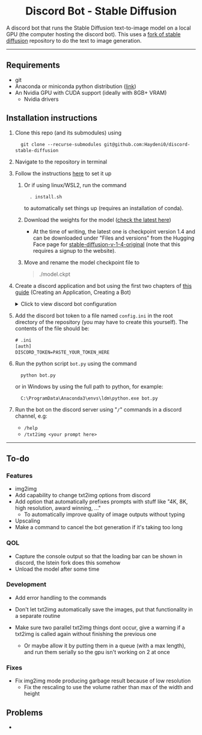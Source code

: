 <h1 align="center">Discord Bot - Stable Diffusion</h1>

A discord bot that runs the Stable Diffusion text-to-image model on a local GPU (the computer hosting the discord bot). This uses a [fork of stable diffusion](https://github.com/lstein/stable-diffusion) repository to do the text to image generation.

---

## Requirements
- git
- Anaconda or miniconda python distribution ([link](https://conda.io/projects/conda/en/latest/user-guide/install/windows.html))
- An Nvidia GPU with CUDA support (ideally with 8GB+ VRAM)
  - Nvidia drivers


## Installation instructions

1. Clone this repo (and its submodules) using

         git clone --recurse-submodules git@github.com:Haydeni0/discord-stable-diffusion

2. Navigate to the repository in terminal
3. Follow the instructions [here](https://github.com/lstein/stable-diffusion) to set it up
   1. Or if using linux/WSL2, run the command

            . install.sh

      to automatically set things up (requires an installation of conda).

   2. Download the weights for the model ([check the latest here](https://huggingface.co/CompVis/stable-diffusion))
      - At the time of writing, the latest one is checkpoint version 1.4 and can be downloaded under "Files and versions" from the Hugging Face page for [stable-diffusion-v-1-4-original](https://huggingface.co/CompVis/stable-diffusion-v-1-4-original) (note that this requires a signup to the website).
   3. Move and rename the model checkpoint file to 
      > ./model.ckpt
  
4. Create a discord application and bot using the first two chapters of [this guide](https://realpython.com/how-to-make-a-discord-bot-python/) (Creating an Application, Creating a Bot)
   <details> 
   <summary> Click to view discord bot configuration </summary>

      1. Make sure to enable all the "Privileged Gateway Intents"
         ![](/readme_media/PrivilegedGatewayIntents.png)
      2. Add the bot to the discord server with these OAuth2 permissions
         ![](/readme_media//OAuth2Permissions.png)
         by opening the URL generated by the OAuth2 URL generator
      3. Generate a discord bot token
         ![](/readme_media/DiscordBotToken.png)
         
   </details>
5. Add the discord bot token to a file named ```config.ini``` in the root directory of the repository (you may have to create this yourself). The contents of the file should be:
   
   ```
   # .ini
   [auth]
   DISCORD_TOKEN=PASTE_YOUR_TOKEN_HERE
   ```
6. Run the python script ```bot.py``` using the command

         python bot.py
   
   or in Windows by using the full path to python, for example:

         C:\ProgramData\Anaconda3\envs\ldm\python.exe bot.py
         
7. Run the bot on the discord server using "```/```" commands in a discord channel, e.g:
   - ```/help```
   - ```/txt2img <your prompt here>```


---

## To-do

### Features
- img2img
- Add capability to change txt2img options from discord
- Add option that automatically prefixes prompts with stuff like "4K, 8K, high resolution, award winning, ..."
  - To automatically improve quality of image outputs without typing
- Upscaling
- Make a command to cancel the bot generation if it's taking too long

### QOL
- Capture the console output so that the loading bar can be shown in discord, the lstein fork does this somehow
- Unload the model after some time


### Development
- Add error handling to the commands

- Don't let txt2img automatically save the images, put that functionality in a separate routine
- Make sure two parallel txt2img things dont occur, give a warning if a txt2img is called again without finishing the previous one
  - Or maybe allow it by putting them in a queue (with a max length), and run them serially so the gpu isn't working on 2 at once

### Fixes
- Fix img2img mode producing garbage result because of low resolution
  - Fix the rescaling to use the volume rather than max of the width and height





## Problems
- 




